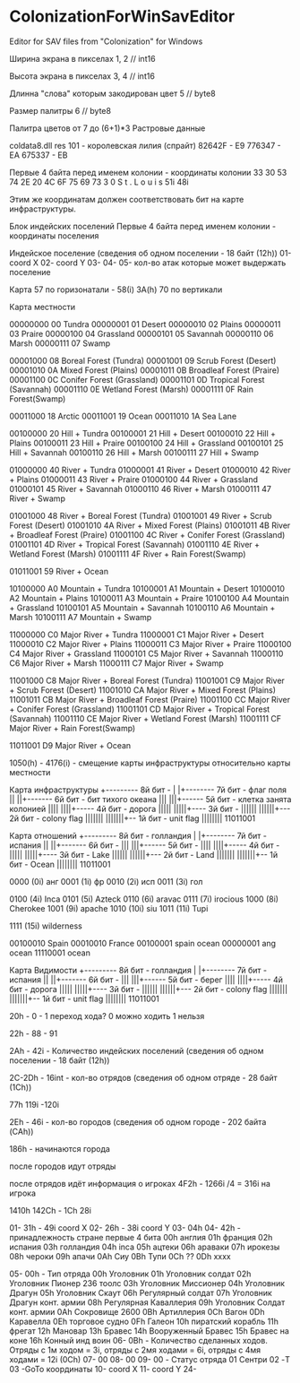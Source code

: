 # ColonizationForWinSavEditor
Editor for SAV files from "Colonization" for Windows

Ширина экрана в пикселах
1, 2  // int16

Высота экрана в пикселах
3, 4  // int16

Длинна "слова" которым закодирован цвет
5     // byte8

Размер палитры
6     // byte8

Палитра цветов
от 7 до (6+1)*3
Растровые данные




coldata8.dll res 101 - королевская лилия (спрайт)
82642F - E9
776347 - EA
675337 - EB




Первые 4 байта перед именем колонии - координаты колонии
33  30  53 74 2E 20 4C 6F 75 69 73
3   0   S  t  .     L  o  u  i  s
51i 48i

Этим же координатам должен соответствовать бит на карте инфраструктуры.

Блок индейских поселений
Первые 4 байта перед именем колонии - координаты поселения

Индейское поселение (сведения об одном поселении - 18 байт (12h))
01- coord X
02- coord Y
03-
04-
05- кол-во атак которые может выдержать поселение




Карта
57 по горизонатали - 58(i) 3A(h) 
70 по вертикали




Карта местности

00000000	00 Tundra
00000001	01 Desert
00000010	02 Plains
00000011	03 Praire
00000100	04 Grassland
00000101	05 Savannah
00000110	06 Marsh
00000111	07 Swamp

00001000	08 Boreal Forest (Tundra)
00001001	09 Scrub Forest (Desert)
00001010	0A Mixed Forest (Plains)
00001011	0B Broadleaf Forest (Praire)
00001100	0C Conifer Forest (Grassland)
00001101	0D Tropical Forest (Savannah)
00001110	0E Wetland Forest (Marsh)
00001111	0F Rain Forest(Swamp)

00011000	18 Arctic
00011001	19 Ocean
00011010	1A Sea Lane

00100000	20 Hill + Tundra
00100001	21 Hill + Desert
00100010	22 Hill + Plains
00100011	23 Hill + Praire
00100100	24 Hill + Grassland
00100101	25 Hill + Savannah
00100110	26 Hill + Marsh
00100111	27 Hill + Swamp

01000000	40 River + Tundra
01000001	41 River + Desert
01000010	42 River + Plains
01000011	43 River + Praire
01000100	44 River + Grassland
01000101	45 River + Savannah
01000110	46 River + Marsh
01000111	47 River + Swamp

01001000	48 River + Boreal Forest (Tundra)
01001001	49 River + Scrub Forest (Desert)
01001010	4A River + Mixed Forest (Plains)
01001011	4B River + Broadleaf Forest (Praire)
01001100	4C River + Conifer Forest (Grassland)
01001101	4D River + Tropical Forest (Savannah)
01001110	4E River + Wetland Forest (Marsh)
01001111	4F River + Rain Forest(Swamp)

01011001	59 River + Ocean

10100000	A0 Mountain + Tundra
10100001	A1 Mountain + Desert
10100010	A2 Mountain + Plains
10100011	A3 Mountain + Praire
10100100	A4 Mountain + Grassland
10100101	A5 Mountain + Savannah
10100110	A6 Mountain + Marsh
10100111	A7 Mountain + Swamp

11000000	C0 Major River + Tundra
11000001	C1 Major River + Desert
11000010	C2 Major River + Plains
11000011	C3 Major River + Praire
11000100	C4 Major River + Grassland
11000101	C5 Major River + Savannah
11000110	C6 Major River + Marsh
11000111	C7 Major River + Swamp

11001000	C8 Major River + Boreal Forest (Tundra)
11001001	C9 Major River + Scrub Forest (Desert)
11001010	CA Major River + Mixed Forest (Plains)
11001011	CB Major River + Broadleaf Forest (Praire)
11001100	CC Major River + Conifer Forest (Grassland)
11001101	CD Major River + Tropical Forest (Savannah)
11001110	CE Major River + Wetland Forest (Marsh)
11001111	CF Major River + Rain Forest(Swamp)

11011001	D9 Major River + Ocean

1050(h) - 4176(i) - смещение карты инфраструктуры относительно карты местности




Карта инфраструктуры
+--------- 8й бит - 
|
|+-------- 7й бит - флаг поля
||
||+------- 6й бит - бит тихого океана
|||
|||+------ 5й бит - клетка занята колонией
||||
||||+----- 4й бит - дорога
|||||
|||||+---- 3й бит - 
||||||
||||||+--- 2й бит - colony flag
|||||||
|||||||+-- 1й бит - unit flag
||||||||
11011001




Карта отношений
+--------- 8й бит - голландия
|
|+-------- 7й бит - испания
||
||+------- 6й бит - 
|||
|||+------ 5й бит - 
||||
||||+----- 4й бит - 
|||||
|||||+---- 3й бит - Lake
||||||
||||||+--- 2й бит - Land
|||||||
|||||||+-- 1й бит - Ocean
||||||||
11011001


0000     (0i) анг
0001     (1i) фр
0010     (2i) исп
0011     (3i) гол


0100     (4i) Inca
0101     (5i) Azteck
0110     (6i) aravac
0111     (7i) irocious
1000     (8i) Cherokee
1001     (9i) apache
1010     (10i) siu
1011     (11i) Tupi

1111     (15i) wilderness

00100010 Spain
00010010 France
00100001 spain ocean
00000001 ang ocean
11110001 ocean


Карта Видимости
+--------- 8й бит - голландия
|
|+-------- 7й бит - испания
||
||+------- 6й бит - 
|||
|||+------ 5й бит - берег 
||||
||||+----- 4й бит - дорога
|||||
|||||+---- 3й бит - 
||||||
||||||+--- 2й бит - colony flag
|||||||
|||||||+-- 1й бит - unit flag
||||||||
11011001



20h - 0 - 1 переход хода? 0 можно ходить 1 нельзя

22h - 88 - 91

2Ah - 42i - Количество индейских поселений (сведения об одном поселении - 18 байт (12h))

2C-2Dh - 16int - кол-во отрядов (сведения об одном отряде - 28 байт (1Сh))

77h 119i  -120i

2Eh - 46i - кол-во городов (сведения об одном городе - 202 байта (CAh))



186h - начинаются города

после городов идут отряды

после отрядов идёт информация о игроках
4F2h - 1266i /4 = 316i на игрока

1410h
142Ch - 1Ch 28i



01- 31h - 49i coord X
02- 26h - 38i coord Y
03- 04h
04- 42h - принадлежность стране первые 4 бита
		00h англия
		01h франция
		02h испания
		03h голландия
		04h inca
		05h ацтеки
		06h араваки
		07h ирокезы
		08h чероки
		09h апачи
		0Ah Сиу
		0Bh Тупи
		0Ch ??
		0Dh xxxx
		
05- 00h - Тип отряда
		00h Уголовник
		01h Уголовник солдат
		02h Уголовник Пионер 236 тоолс
		03h Уголовник Миссионер
		04h Уголовник Драгун
		05h Уголовник Скаут
		06h Регулярный солдат
		07h Уголовник Драгун конт. армии
		08h Регулярная Каваллерия
		09h Уголовник Солдат конт. армии
		0Ah Сокровище 2600
		0Bh Артиллерия
		0Ch Вагон
		0Dh Каравелла
		0Eh торговое судно
		0Fh Галеон
		10h пиратский корабль
		11h фрегат
		12h Мановар
		13h Бравес
		14h Вооруженный Бравес
		15h Бравес на коне
		16h Конный инд воин
06- 0Bh - Количество сделанных ходов. Отряды с 1м ходом = 3i, отряды с 2мя ходами = 6i, отряды с 4мя ходами = 12i (0Ch)
07- 00
08- 00
09- 00 - Статус отряда 01 Сентри 02 -T 03 -GoTo координаты
10- coord X
11- coord Y
24- 






